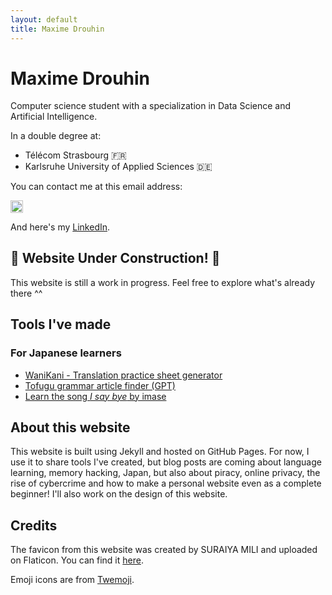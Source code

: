 ```yaml
---
layout: default
title: Maxime Drouhin
---
```


# Maxime Drouhin

Computer science student with a specialization in Data Science and Artificial Intelligence.

In a double degree at:
- Télécom Strasbourg 🇫🇷
- Karlsruhe University of Applied Sciences 🇩🇪

You can contact me at this email address:

<img alt="Email image" src="https://github.com/user-attachments/assets/476d999b-7edf-4082-acfc-1561e996ea54" style="height: 1.4em">

And here's my [LinkedIn](https://www.linkedin.com/in/maxime-drouhin-5880031b8/).

<div class="construction">
    <h2>🚧 Website Under Construction! 🚧</h2>
    <p>This website is still a work in progress. Feel free to explore what's already there ^^</p>
</div>

## Tools I've made

### For Japanese learners

- [WaniKani - Translation practice sheet generator](/tools/translation-practice-sheet-generator/)
- [Tofugu grammar article finder (GPT)](/tools/grammar-article-finder/)
- [Learn the song *I say bye* by imase](/tools/learn-i-say-bye-by-imase/)

## About this website

This website is built using Jekyll and hosted on GitHub Pages. For now, I use it to share tools I've created, but blog posts are coming about language learning, memory hacking, Japan, but also about piracy, online privacy, the rise of cybercrime and how to make a personal website even as a complete beginner! I'll also work on the design of this website.

## Credits

The favicon from this website was created by SURAIYA MILI and uploaded on Flaticon. You can find it <a href="https://www.flaticon.com/free-icon/wink_9527007" title="wink icon">here</a>.

Emoji icons are from [Twemoji](https://github.com/twitter/twemoji).
